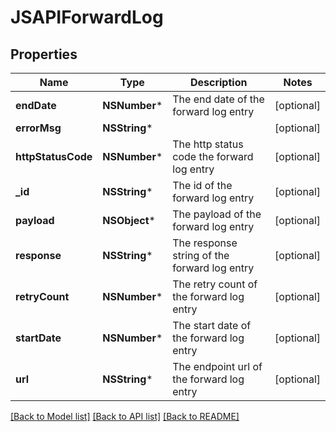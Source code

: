 # JSAPIForwardLog

## Properties
Name | Type | Description | Notes
------------ | ------------- | ------------- | -------------
**endDate** | **NSNumber*** | The end date of the forward log entry | [optional] 
**errorMsg** | **NSString*** |  | [optional] 
**httpStatusCode** | **NSNumber*** | The http status code the forward log entry | [optional] 
**_id** | **NSString*** | The id of the forward log entry | [optional] 
**payload** | **NSObject*** | The payload of the forward log entry | [optional] 
**response** | **NSString*** | The response string of the forward log entry | [optional] 
**retryCount** | **NSNumber*** | The retry count of the forward log entry | [optional] 
**startDate** | **NSNumber*** | The start date of the forward log entry | [optional] 
**url** | **NSString*** | The endpoint url of the forward log entry | [optional] 

[[Back to Model list]](../README.md#documentation-for-models) [[Back to API list]](../README.md#documentation-for-api-endpoints) [[Back to README]](../README.md)


